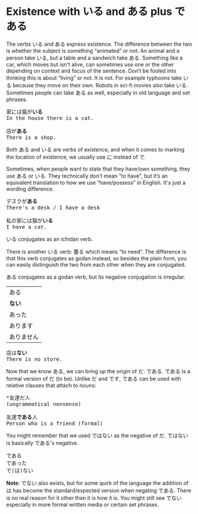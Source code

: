 # Existence with いる and ある plus である

The verbs いる and ある express existence. The difference between the two is whether the subject is something “animated” or not. An animal and a person take いる, but a table and a sandwich take ある. Something like a car, which moves but isn't alive, can sometimes use one or the other depending on context and focus of the sentence. Don’t be fooled into thinking this is about “living” or not. It is not. For example typhoons take いる because they move on their own. Robots in sci-fi movies also take いる. Sometimes people can take ある as well, especially in old language and set phrases.

<pre>
家には猫が<b>いる</b>
In the house there is a cat.

店が<b>ある</b>
There is a shop.
</pre>

<div class="warning">
Both ある and いる are verbs of existence, and when it comes to marking the location of existence, we usually use に instead of で.
</div>

Sometimes, when people want to state that they have/own something, they use ある or いる. They technically don't mean "to have", but it’s an equivalent translation to how we use “have/possess” in English. It's just a wording difference.

<pre>
デスクが<b>ある</b>
There's a desk / I have a desk

私の家には猫が<b>いる</b>
I have a cat.
</pre>

いる conjugates as an ichidan verb.

<div class="warning">
There is another いる verb: 要る which means “to need”. The difference is that this verb conjugates as godan instead, so besides the plain form, you can easily distinguish the two from each other when they are conjugated.
</div>

ある conjugates as a godan verb, but its negative conjugation is irregular.

|             |
|-------------|
| ある        |
| **ない**    |
| あった      |
| あります    |
| ありません  |

<pre>
店は<b>ない</b>
There is no store.
</pre>

Now that we know ある, we can bring up the origin of だ: である. である is a formal version of だ (to be). Unlike だ and です, である can be used with relative clauses that attach to nouns:

<pre>
*友達だ人  
(ungrammatical nonsense)

友達<b>である</b>人
Person who is a friend (formal)
</pre>

You might remember that we used ではない as the negative of だ. ではない is basically である's negative.

<pre>
である
であった
で(は)ない
</pre>

**Note**: でない also exists, but for some quirk of the language the addition of は has become the standard/expected version when negating である. There is no real reason for it other than it is how it is. You might still see でない especially in more formal written media or certain set phrases.
